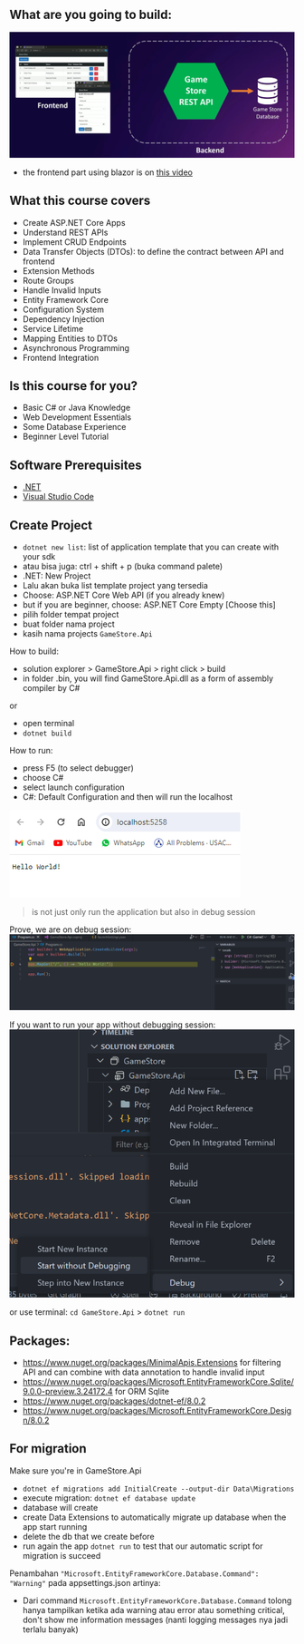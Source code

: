 ## What are you going to build:
![Image](./images/01-system.png) <br>

* the frontend part using blazor is on [this video](https://youtu.be/RBVIclt4sOo?si=dcwnIIcGny1S6-OW)

## What this course covers
* Create ASP.NET Core Apps
* Understand REST APIs
* Implement CRUD Endpoints
* Data Transfer Objects (DTOs): to define the contract between API and frontend
* Extension Methods
* Route Groups
* Handle Invalid Inputs
* Entity Framework Core
* Configuration System
* Dependency Injection
* Service Lifetime
* Mapping Entities to DTOs
* Asynchronous Programming
* Frontend Integration

## Is this course for you?
* Basic C# or Java Knowledge
* Web Development Essentials
* Some Database Experience
* Beginner Level Tutorial

## Software Prerequisites
* [.NET](https://dotnet.microsoft.com/en-us/download)
* [Visual Studio Code](https://code.visualstudio.com/)

## Create Project
* `dotnet new list`: list of application template that you can create with your sdk
* atau bisa juga: ctrl + shift + p (buka command palete)
* .NET: New Project
* Lalu akan buka list template project yang tersedia
* Choose: ASP.NET Core Web API (if you already knew)
* but if you are beginner, choose: ASP.NET Core Empty [Choose this]
* pilih folder tempat project
* buat folder nama project
* kasih nama projects `GameStore.Api`


How to build:
* solution explorer > GameStore.Api > right click > build
* in folder .bin, you will find GameStore.Api.dll as a form of assembly compiler by C#

or
* open terminal
* `dotnet build`

How to run:
* press F5 (to select debugger)
* choose C#
* select launch configuration
* C#: Default Configuration and then will run the localhost

![Image](./images/02-localhost-first.png) <br>

> is not just only run the application but also in debug session

Prove, we are on debug session: <br>
![Image](./images/03-prove-on-debug-session.png)

If you want to run your app without debugging session: <br>
![Image](./images/04-without-debugging.png) 

or use terminal: `cd GameStore.Api` > `dotnet run`


## Packages:
* https://www.nuget.org/packages/MinimalApis.Extensions for filtering API and can combine with data annotation to handle invalid input
* https://www.nuget.org/packages/Microsoft.EntityFrameworkCore.Sqlite/9.0.0-preview.3.24172.4 for ORM Sqlite
* https://www.nuget.org/packages/dotnet-ef/8.0.2
* https://www.nuget.org/packages/Microsoft.EntityFrameworkCore.Design/8.0.2


## For migration
Make sure you're in GameStore.Api
* `dotnet ef migrations add InitialCreate --output-dir Data\Migrations`
* execute migration: `dotnet ef database update`
* database will create
* create Data Extensions to automatically migrate up database when the app start running
* delete the db that we create before
* run again the app `dotnet run` to test that our automatic script for migration is succeed

Penambahan `"Microsoft.EntityFrameworkCore.Database.Command": "Warning"` pada appsettings.json artinya:
* Dari command `Microsoft.EntityFrameworkCore.Database.Command` tolong hanya tampilkan ketika ada warning atau error atau something critical, don't show me information messages (nanti logging messages nya jadi terlalu banyak) 